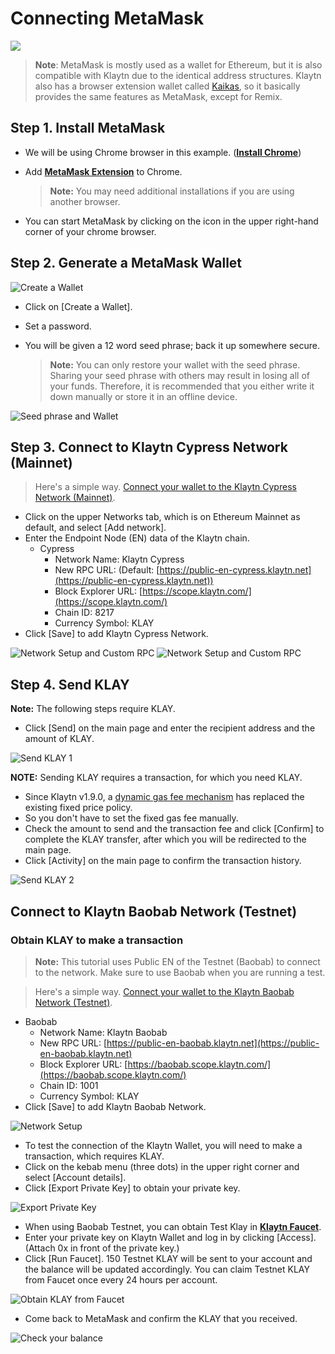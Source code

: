 # Connecting MetaMask

![](./img/klaytnXmetamask.png)

> **Note**: MetaMask is mostly used as a wallet for Ethereum, but it is also compatible with Klaytn due to the identical address structures. Klaytn also has a browser extension wallet called [Kaikas](../developer-tools/#kaikas), so it basically provides the same features as MetaMask, except for Remix.

## Step 1. Install MetaMask <a href="#install-metamask" id="install-metamask"></a>

- We will be using Chrome browser in this example. ([**Install Chrome**](https://www.google.com/intl/en_us/chrome/))
- Add [**MetaMask Extension**](https://chrome.google.com/webstore/detail/metamask/nkbihfbeogaeaoehlefnkodbefgpgknn?hl=en) to Chrome.

  > **Note:** You may need additional installations if you are using another browser.
- You can start MetaMask by clicking on the icon in the upper right-hand corner of your chrome browser.

## Step 2. Generate a MetaMask Wallet <a href="#generate-a-metamask" id="generate-a-metamask"></a>

![Create a Wallet](../../bapp/tutorials/img/new-to-metamask.png)

- Click on [Create a Wallet].
- Set a password.
- You will be given a 12 word seed phrase; back it up somewhere secure.

  > **Note:** You can only restore your wallet with the seed phrase. Sharing your seed phrase with others may result in losing all of your funds. Therefore, it is recommended that you either write it down manually or store it in an offline device.

![Seed phrase and Wallet](../../bapp/tutorials/img/metamask-secret-backup.png)

## Step 3. Connect to Klaytn Cypress Network (Mainnet) <a href="#connect-to-klaytn-cypress-network-mainnet" id="connect-to-klaytn-cypress-network-mainnet"></a>

> Here's a simple way. [Connect your wallet to the Klaytn Cypress Network (Mainnet)](https://chainlist.org/chain/8217).

- Click on the upper Networks tab, which is on Ethereum Mainnet as default, and select [Add network].
- Enter the Endpoint Node (EN) data of the Klaytn chain.
  - Cypress
    - Network Name: Klaytn Cypress
    - New RPC URL: (Default: [https://public-en-cypress.klaytn.net](https://public-en-cypress.klaytn.net))
    - Block Explorer URL: [https://scope.klaytn.com/](https://scope.klaytn.com/)
    - Chain ID: 8217
    - Currency Symbol: KLAY
- Click [Save] to add Klaytn Cypress Network.

![Network Setup and Custom RPC](../../bapp/tutorials/img/metamask-add-cypress-1.png) ![Network Setup and Custom RPC](../../bapp/tutorials/img/metamask-add-cypress-2.png)

## Step 4. Send KLAY <a href="#send-klay" id="send-klay"></a>

**Note:** The following steps require KLAY.

- Click [Send] on the main page and enter the recipient address and the amount of KLAY.

![Send KLAY 1](img/metamask-send-klay-1.png)

**NOTE:** Sending KLAY requires a transaction, for which you need KLAY.

- Since Klaytn v1.9.0, a [dynamic gas fee mechanism](https://medium.com/klaytn/dynamic-gas-fee-pricing-mechanism-1dac83d2689) has replaced the existing fixed price policy.
- So you don't have to set the fixed gas fee manually.
- Check the amount to send and the transaction fee and click [Confirm] to complete the KLAY transfer, after which you will be redirected to the main page.
- Click [Activity] on the main page to confirm the transaction history.

![Send KLAY 2](img/metamask-send-klay-2.png)

## Connect to Klaytn Baobab Network (Testnet) <a href="#connect-to-klaytn-baobab-network-testnet" id="connect-to-klaytn-baobab-network-testnet"></a>

### Obtain KLAY to make a transaction

> **Note:** This tutorial uses Public EN of the Testnet (Baobab) to connect to the network. Make sure to use Baobab when you are running a test.

> Here's a simple way. [Connect your wallet to the Klaytn Baobab Network (Testnet)](https://chainlist.org/chain/1001).

- Baobab
  - Network Name: Klaytn Baobab
  - New RPC URL: [https://public-en-baobab.klaytn.net](https://public-en-baobab.klaytn.net)
  - Block Explorer URL: [https://baobab.scope.klaytn.com/](https://baobab.scope.klaytn.com/)
  - Chain ID: 1001
  - Currency Symbol: KLAY
- Click [Save] to add Klaytn Baobab Network.

![Network Setup](img/connect-testnet-1.png)

- To test the connection of the Klaytn Wallet, you will need to make a transaction, which requires KLAY.
- Click on the kebab menu (three dots) in the upper right corner and select [Account details].
- Click [Export Private Key] to obtain your private key.

![Export Private Key](img/connect-testnet-2.png)

- When using Baobab Testnet, you can obtain Test Klay in [**Klaytn Faucet**](https://baobab.wallet.klaytn.foundation/access?next=faucet).
- Enter your private key on Klaytn Wallet and log in by clicking [Access]. (Attach 0x in front of the private key.)
- Click [Run Faucet]. 150 Testnet KLAY will be sent to your account and the balance will be updated accordingly. You can claim Testnet KLAY from Faucet once every 24 hours per account.

![Obtain KLAY from Faucet](img/connect-testnet-3.png)

- Come back to MetaMask and confirm the KLAY that you received.

![Check your balance](img/connect-testnet-4.png)
